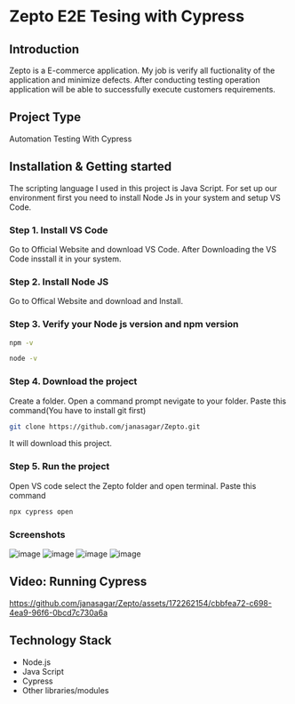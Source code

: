 # Zepto E2E Tesing with Cypress

## Introduction
Zepto is a E-commerce application. My job is verify all fuctionality of the application and minimize defects. After conducting testing operation application will be able to successfully execute  customers requirements.

## Project Type
Automation Testing With Cypress

## Installation & Getting started
The scripting language I used in this project is Java Script. For set up our environment first you need to install Node Js in your system and setup VS Code.
### Step 1. Install VS Code
Go to Official Website and download VS Code. After Downloading the VS Code insstall it in your system.
### Step 2. Install Node JS
Go to Offical Website and download and Install.
### Step 3. Verify your Node js version and npm version
```bash
npm -v
```
```bash
node -v
```
### Step 4. Download the project
Create a folder. Open a command prompt nevigate to your folder.
Paste this command(You have to install git first)
```bash
git clone https://github.com/janasagar/Zepto.git
```
It will download this project.
### Step 5. Run the project
Open VS code select the Zepto folder and open terminal.
Paste this command
```bash
npx cypress open
```

### Screenshots
![image](https://github.com/janasagar/Zepto/assets/172262154/478bf48b-27e3-4eee-a949-28626a99a4bf)
![image](https://github.com/janasagar/Zepto/assets/172262154/8acaeb16-59bf-4650-a695-e735a8e5f794)
![image](https://github.com/janasagar/Zepto/assets/172262154/7b2f057e-fe06-4b02-8ee1-5204442facd4)
![image](https://github.com/janasagar/Zepto/assets/172262154/8b783b43-d882-41dc-bfb1-51102bb8a53c)

## Video: Running Cypress
https://github.com/janasagar/Zepto/assets/172262154/cbbfea72-c698-4ea9-96f6-0bcd7c730a6a

## Technology Stack
- Node.js
- Java Script
- Cypress
- Other libraries/modules
